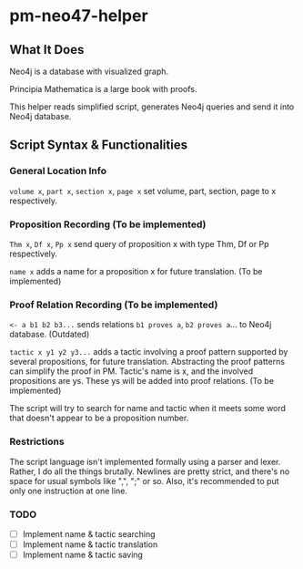# pm-neo47-helper
## What It Does

Neo4j is a database with visualized graph.

Principia Mathematica is a large book with proofs.

This helper reads simplified script, generates Neo4j queries and send it into Neo4j database.



## Script Syntax & Functionalities

### General Location Info

`volume x`, `part x`, `section x`, `page x` set volume, part, section, page to x respectively.

### Proposition Recording (To be implemented)

`Thm x`, `Df x`, `Pp x` send query of proposition x with type Thm, Df or Pp respectively.

`name x` adds a name for a proposition x for future translation. (To be implemented)

### Proof Relation Recording (To be implemented)

`<- a b1 b2 b3...` sends relations `b1 proves a`, `b2 proves a`... to Neo4j database. (Outdated)

`tactic x y1 y2 y3...` adds a tactic involving a proof pattern supported by several propositions, for future translation. Abstracting the proof patterns can simplify the proof in PM. Tactic's name is x, and the involved propositions are ys. These ys will be added into proof relations. (To be implemented)

The script will try to search for name and tactic when it meets some word that doesn't appear to be a proposition number.



### Restrictions

The script language isn't implemented formally using a parser and lexer. Rather, I do all the things brutally. Newlines are pretty strict, and there's no space for usual symbols like ",", ";" or so. Also, it's recommended to put only one instruction at one line.



### TODO

- [ ] Implement name & tactic searching 
- [ ] Implement name & tactic translation
- [ ] Implement name & tactic saving
